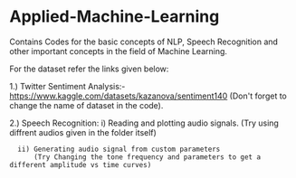 # Applied-Machine-Learning
Contains Codes for the basic concepts of NLP, Speech Recognition and other important concepts in the field of Machine Learning.

For the dataset refer the links given below:

1.) Twitter Sentiment Analysis:- https://www.kaggle.com/datasets/kazanova/sentiment140
(Don't forget to change the name of dataset in the code).

2.) Speech Recognition:
      i) Reading and plotting audio signals. 
         (Try using diffrent audios given in the folder itself)
         
      ii) Generating audio signal from custom parameters
          (Try Changing the tone frequency and parameters to get a different amplitude vs time curves)

